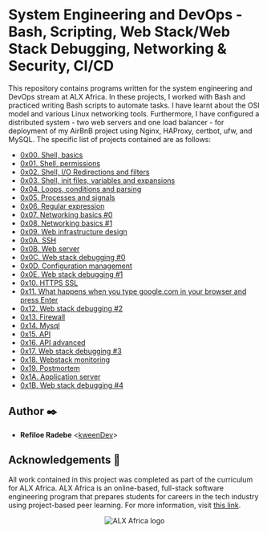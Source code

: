 # System Engineering and DevOps - Bash, Scripting, Web Stack/Web Stack Debugging, Networking & Security, CI/CD

This repository contains programs written for the system engineering and DevOps
stream at ALX Africa. In these projects, I worked with Bash and practiced
writing Bash scripts to automate tasks. I have learnt about the OSI model and
various Linux networking tools. Furthermore, I have configured a distributed system -
two web servers and one load balancer - for deployment of my AirBnB project
using Nginx, HAProxy, certbot, ufw, and MySQL. The specific list of projects
contained are as follows:

- [0x00. Shell, basics](./0x00-shell_basics)
- [0x01. Shell, permissions](./0x01-shell_permissions)
- [0x02. Shell, I/O Redirections and filters](./0x02-shell_redirections)
- [0x03. Shell, init files, variables and expansions](./0x03-shell_variables_expansions)
- [0x04. Loops, conditions and parsing](./0x04-loops_conditions_and_parsing)
- [0x05. Processes and signals](./0x05-processes_and_signals)
- [0x06. Regular expression](./0x06-regular_expressions)
- [0x07. Networking basics #0](./0x07-networking_basics)
- [0x08. Networking basics #1](./0x08-networking_basics_2)
- [0x09. Web infrastructure design](./0x09-web_infrastructure_design)
- [0x0A. SSH](./0x0A-ssh)
- [0x0B. Web server](./0x0B-web_server)
- [0x0C. Web stack debugging #0](./0x0C-web_stack_debugging_0)
- [0x0D. Configuration management](./0x0D-configuration_management)
- [0x0E. Web stack debugging #1](./0x0E-web_stack_debugging_1)
- [0x10. HTTPS SSL](./0x10-https_ssl)
- [0x11. What happens when you type google.com in your browser and press Enter](./0x11-what_happens_when_your_type_google_com_in_your_browser_and_press_enter)
- [0x12. Web stack debugging #2](./0x12-web_stack_debugging_2)
- [0x13. Firewall](./0x13-firewall)
- [0x14. Mysql](./0x14-mysql)
- [0x15. API](./0x15-api)
- [0x16. API advanced](./0x16-api_advanced)
- [0x17. Web stack debugging #3](./0x17-web_stack_debugging_3)
- [0x18. Webstack monitoring](./0x18-webstack_monitoring)
- [0x19. Postmortem](./0x19-postmortem)
- [0x1A. Application server](./0x1A-application_server)
- [0x1B. Web stack debugging #4](./0x1B-web_stack_debugging_4)

## Author :black_nib:

- **Refiloe Radebe** <[kweenDev](https://github.com/kweenDev)>

## Acknowledgements :pray:

All work contained in this project was completed as part of the curriculum for
ALX Africa. ALX Africa is an online-based, full-stack software
engineering program that prepares students for careers in the tech industry
using project-based peer learning. For more information, visit
[this link](https://www.alxafrica.com/).

<p align="center">
  <img src="https://www.alxafrica.com/wp-content/uploads/2023/12/logo-black.svg"
       alt="ALX Africa logo"
  >
</p>
